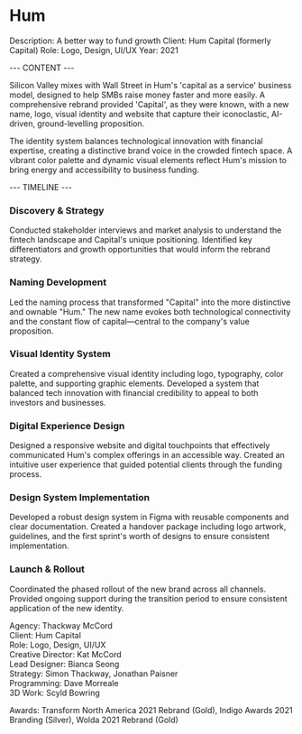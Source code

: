 # Hum

Description: A better way to fund growth
Client: Hum Capital (formerly Capital)
Role: Logo, Design, UI/UX
Year: 2021

--- CONTENT ---

Silicon Valley mixes with Wall Street in Hum's 'capital as a service' business model, designed to help SMBs raise money faster and more easily. A comprehensive rebrand provided 'Capital', as they were known, with a new name, logo, visual identity and website that capture their iconoclastic, AI-driven, ground-levelling proposition.

The identity system balances technological innovation with financial expertise, creating a distinctive brand voice in the crowded fintech space. A vibrant color palette and dynamic visual elements reflect Hum's mission to bring energy and accessibility to business funding.

--- TIMELINE ---

### Discovery & Strategy
Conducted stakeholder interviews and market analysis to understand the fintech landscape and Capital's unique positioning. Identified key differentiators and growth opportunities that would inform the rebrand strategy.

### Naming Development
Led the naming process that transformed "Capital" into the more distinctive and ownable "Hum." The new name evokes both technological connectivity and the constant flow of capital—central to the company's value proposition.

### Visual Identity System
Created a comprehensive visual identity including logo, typography, color palette, and supporting graphic elements. Developed a system that balanced tech innovation with financial credibility to appeal to both investors and businesses.

### Digital Experience Design
Designed a responsive website and digital touchpoints that effectively communicated Hum's complex offerings in an accessible way. Created an intuitive user experience that guided potential clients through the funding process.

### Design System Implementation
Developed a robust design system in Figma with reusable components and clear documentation. Created a handover package including logo artwork, guidelines, and the first sprint's worth of designs to ensure consistent implementation.

### Launch & Rollout
Coordinated the phased rollout of the new brand across all channels. Provided ongoing support during the transition period to ensure consistent application of the new identity.

Agency: Thackway McCord  
Client: Hum Capital  
Role: Logo, Design, UI/UX  
Creative Director: Kat McCord  
Lead Designer: Bianca Seong  
Strategy: Simon Thackway, Jonathan Paisner  
Programming: Dave Morreale  
3D Work: Scyld Bowring  

Awards: Transform North America 2021 Rebrand (Gold), Indigo Awards 2021 Branding (Silver), Wolda 2021 Rebrand (Gold)